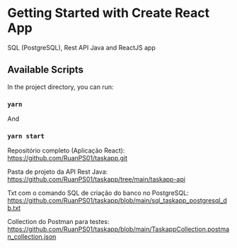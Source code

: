 # Getting Started with Create React App
SQL (PostgreSQL), Rest API Java and ReactJS app

## Available Scripts

In the project directory, you can run:
### `yarn`
And
### `yarn start`


Repositório completo (Aplicação React):
https://github.com/RuanPS01/taskapp.git

Pasta de projeto da API Rest Java:
https://github.com/RuanPS01/taskapp/tree/main/taskapp-api

Txt com o comando SQL de criação do banco no PostgreSQL:
https://github.com/RuanPS01/taskapp/blob/main/sql_taskapp_postgresql_db.txt

Collection do Postman para testes: https://github.com/RuanPS01/taskapp/blob/main/TaskappCollection.postman_collection.json
